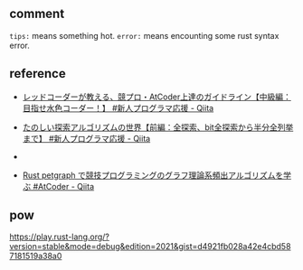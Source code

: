 ## comment

`tips:` means something hot.
`error:` means encounting some rust syntax error.


## reference

- [レッドコーダーが教える、競プロ・AtCoder上達のガイドライン【中級編：目指せ水色コーダー！】 #新人プログラマ応援 - Qiita](https://qiita.com/e869120/items/eb50fdaece12be418faa#0-%E3%81%AF%E3%81%98%E3%82%81%E3%81%AB)
- [たのしい探索アルゴリズムの世界【前編：全探索、bit全探索から半分全列挙まで】 #新人プログラマ応援 - Qiita](https://qiita.com/e869120/items/25cb52ba47be0fd418d6#2-%E3%81%99%E3%81%B9%E3%81%A6%E3%81%AE%E5%9F%BA%E6%9C%AC%E5%85%A8%E6%8E%A2%E7%B4%A2)
- 


- [Rust petgraph で競技プログラミングのグラフ理論系頻出アルゴリズムを学ぶ #AtCoder - Qiita](https://qiita.com/hossie/items/ff0e9be89f22dea41aea)


## pow

https://play.rust-lang.org/?version=stable&mode=debug&edition=2021&gist=d4921fb028a42e4cbd587181519a38a0

